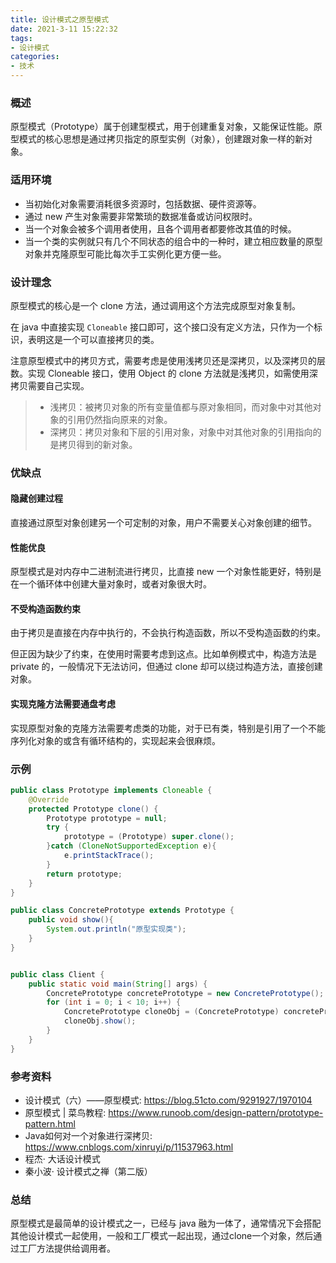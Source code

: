 ```yaml
---
title: 设计模式之原型模式
date: 2021-3-11 15:22:32
tags:
- 设计模式
categories:
- 技术
---
```


### 概述

原型模式（Prototype）属于创建型模式，用于创建重复对象，又能保证性能。原型模式的核心思想是通过拷贝指定的原型实例（对象），创建跟对象一样的新对象。



<!-- more -->

### 适用环境

- 当初始化对象需要消耗很多资源时，包括数据、硬件资源等。
- 通过 new 产生对象需要非常繁琐的数据准备或访问权限时。
- 当一个对象会被多个调用者使用，且各个调用者都要修改其值的时候。
- 当一个类的实例就只有几个不同状态的组合中的一种时，建立相应数量的原型对象并克隆原型可能比每次手工实例化更方便一些。



### 设计理念

原型模式的核心是一个 clone 方法，通过调用这个方法完成原型对象复制。

在 java 中直接实现 `Cloneable` 接口即可，这个接口没有定义方法，只作为一个标识，表明这是一个可以直接拷贝的类。

注意原型模式中的拷贝方式，需要考虑是使用浅拷贝还是深拷贝，以及深拷贝的层数。实现 Cloneable 接口，使用 Object 的 clone 方法就是浅拷贝，如需使用深拷贝需要自己实现。

> - 浅拷贝：被拷贝对象的所有变量值都与原对象相同，而对象中对其他对象的引用仍然指向原来的对象。
> - 深拷贝：拷贝对象和下层的引用对象，对象中对其他对象的引用指向的是拷贝得到的新对象。



### 优缺点

#### 隐藏创建过程

直接通过原型对象创建另一个可定制的对象，用户不需要关心对象创建的细节。

#### 性能优良

原型模式是对内存中二进制流进行拷贝，比直接 new 一个对象性能更好，特别是在一个循环体中创建大量对象时，或者对象很大时。

#### 不受构造函数约束

由于拷贝是直接在内存中执行的，不会执行构造函数，所以不受构造函数的约束。

但正因为缺少了约束，在使用时需要考虑到这点。比如单例模式中，构造方法是 private 的，一般情况下无法访问，但通过 clone 却可以绕过构造方法，直接创建对象。

#### 实现克隆方法需要通盘考虑

实现原型对象的克隆方法需要考虑类的功能，对于已有类，特别是引用了一个不能序列化对象的或含有循环结构的，实现起来会很麻烦。



### 示例

```java
public class Prototype implements Cloneable {
    @Override
    protected Prototype clone() {
        Prototype prototype = null;
        try {
            prototype = (Prototype) super.clone();
        }catch (CloneNotSupportedException e){
            e.printStackTrace();
        }
        return prototype;
    }
}

public class ConcretePrototype extends Prototype {
    public void show(){
        System.out.println("原型实现类");
    }
}


public class Client {
    public static void main(String[] args) {
        ConcretePrototype concretePrototype = new ConcretePrototype();
        for (int i = 0; i < 10; i++) {
            ConcretePrototype cloneObj = (ConcretePrototype) concretePrototype.clone();
            cloneObj.show();
        }
    }
}
```





### 参考资料

- 设计模式（六）——原型模式: <https://blog.51cto.com/9291927/1970104> 
- 原型模式 | 菜鸟教程: <https://www.runoob.com/design-pattern/prototype-pattern.html> 
- Java如何对一个对象进行深拷贝: <https://www.cnblogs.com/xinruyi/p/11537963.html> 
- 程杰· 大话设计模式
- 秦小波· 设计模式之禅（第二版）



### 总结

原型模式是最简单的设计模式之一，已经与 java 融为一体了，通常情况下会搭配其他设计模式一起使用，一般和工厂模式一起出现，通过clone一个对象，然后通过工厂方法提供给调用者。